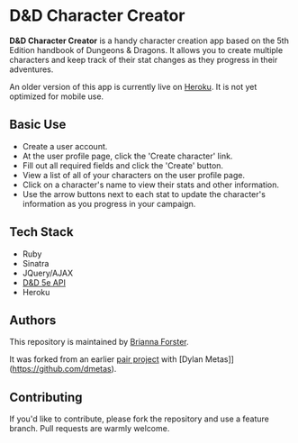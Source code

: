 # D&D Character Creator

**D&D Character Creator** is a handy character creation app based on the 5th Edition handbook of Dungeons & Dragons. It allows you to create multiple characters and keep track of their stat changes as they progress in their adventures.

An older version of this app is currently live on [Heroku](https://fathomless-forest-59120.herokuapp.com/). It is not yet optimized for mobile use.

## Basic Use

- Create a user account.
- At the user profile page, click the 'Create character' link.
- Fill out all required fields and click the 'Create' button.
- View a list of all of your characters on the user profile page.
- Click on a character's name to view their stats and other information.
- Use the arrow buttons next to each stat to update the character's information as you progress in your campaign.

## Tech Stack

 * Ruby
 * Sinatra
 * JQuery/AJAX
 * [D&D 5e API](http://www.dnd5eapi.co/)
 * Heroku

## Authors

This repository is maintained by [Brianna Forster](https://github.com/b-forster).

It was forked from an earlier [pair project](https://github.com/dmetas/passionProject/tree/577a5ed3824916a39baf2052295f81704718c4d5) with [Dylan Metas]](https://github.com/dmetas).

## Contributing

If you'd like to contribute, please fork the repository and use a feature
branch. Pull requests are warmly welcome.

